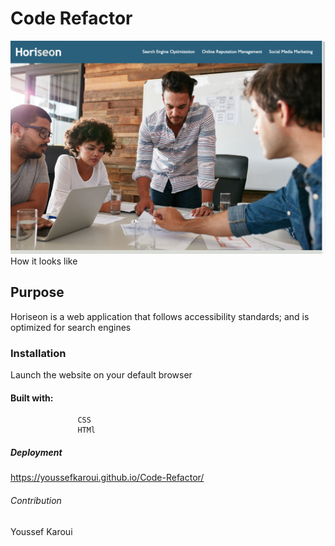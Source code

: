 #   Code Refactor 
![alt text](./assets/images/readme-screenshot1.png) How it looks like
## Purpose

Horiseon is a web application that follows accessibility standards; and is optimized for search engines 

### Installation

Launch the website on your default browser

#### Built with:

                   CSS 
                   HTMl
#####   Deployment

https://youssefkaroui.github.io/Code-Refactor/


######   Contribution  

Youssef Karoui


